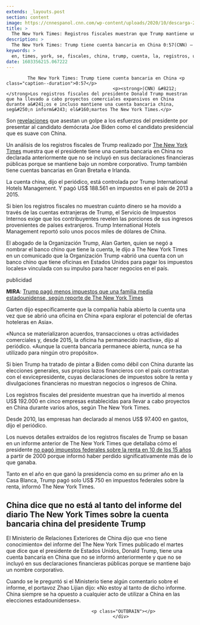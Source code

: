```yaml
--- 
extends: _layouts.post 
section: content 
image: https://cnnespanol.cnn.com/wp-content/uploads/2020/10/descarga-22.jpeg?quality=100&strip=info 
title: > 
  The New York Times: Registros fiscales muestran que Trump mantiene una cuenta bancaria en China 
description: > 
  The New York Times: Trump tiene cuenta bancaria en China 0:57(CNN) — Los registros fiscales del presidente Donald Trump muestran que ha llevado a cabo proyectos comerciales expansivos en China durante años e incluso mantiene una cuenta bancaria china, según informó el martes The New York Times.Un análisis de los registros fiscales de Trump realizado por The New York Times muestra que el presidente tiene una cuenta bancaria en China no declarada anteriormente que no se incluyó en sus declaraciones financieras públicas porque se mantiene bajo un nombre corporativo.Y pagó US$ 188.561 en impuestos en el país de 2013 a 2015.Tanto en el año en que ganó la presidencia como en su primer año en la Casa Blanca, Trump pagó solo US$ 750 en impuestos federales sobre la renta, informó The New York Times.China siempre se ha opuesto a cualquier acto de utilizar a China en las elecciones estadounidenses». 
keywords: > 
  en, times, york, se, fiscales, china, trump, cuenta, la, registros, una, tiene, el, muestran, que, mantiene 
date: 1603356215.067222 
--- 
```

<div><p class="share follow flush-left invisible">
	</p>
																	<p id="fave-video1" class="first"></p>
					 
			The New York Times: Trump tiene cuenta bancaria en China <p class="caption--duration">0:57</p>
											<p><strong>(CNN) &#8212; </strong>Los registros fiscales del presidente Donald Trump muestran que ha llevado a cabo proyectos comerciales expansivos en China durante a&#241;os e incluso mantiene una cuenta bancaria china, seg&#250;n inform&#243; el&#160;martes The New York Times.</p>
<p>Son <a href="https://www.nytimes.com/2020/10/20/us/trump-taxes-china.html?smid=tw-share">revelaciones</a> que asestan un golpe a los esfuerzos del presidente por presentar al candidato dem&#243;crata Joe Biden como el candidato presidencial que es suave con China.</p>
<p>Un an&#225;lisis de los registros fiscales de Trump realizado por <a href="https://www.nytimes.com/2020/10/20/us/trump-taxes-china.html?smid=tw-share">The New York Times</a> muestra que el presidente tiene una cuenta bancaria en China no declarada anteriormente que no se incluy&#243; en sus declaraciones financieras p&#250;blicas porque se mantiene bajo un nombre corporativo. Trump tambi&#233;n tiene cuentas bancarias en Gran Breta&#241;a e Irlanda.</p><p id="ad_nat_btf_01" class="cnn_adtag cnn_adtag--dfp"></p><p>La cuenta china, dijo el peri&#243;dico, est&#225; controlada por Trump International Hotels Management. Y pag&#243; US$ 188.561 en impuestos en el pa&#237;s de 2013 a 2015.</p>
<p>Si bien los registros fiscales no muestran cu&#225;nto dinero se ha movido a trav&#233;s de las cuentas extranjeras de Trump, el Servicio de Impuestos Internos exige que los contribuyentes revelen las porciones de sus ingresos provenientes de pa&#237;ses extranjeros. Trump International Hotels Management report&#243; solo unos pocos miles de d&#243;lares de China.</p>
<p>El abogado de la Organizaci&#243;n Trump, Alan Garten, quien se neg&#243; a nombrar el banco chino que tiene la cuenta, le dijo a The New York Times en un comunicado que la Organizaci&#243;n Trump &#171;abri&#243; una cuenta con un banco chino que tiene oficinas en Estados Unidos para pagar los impuestos locales&#187; vinculada con su impulso para hacer negocios en el pa&#237;s.</p><p class="ad-heading-text">publicidad</p><p id="ad_out_vid_01" class="ad"></p><p><strong>MIRA</strong>: <a href="https://cnnespanol.cnn.com/video/impuestos-trump-new-york-times-investigacion-ricos-fisco-seg-pkg-miguel-angel-antonanzas/">Trump pag&#243; menos impuestos que una familia media estadounidense, seg&#250;n reporte de The New York Times</a></p>
<p>Garten dijo espec&#237;ficamente que la compa&#241;&#237;a hab&#237;a abierto la cuenta una vez que se abri&#243; una oficina en China &#171;para explorar el potencial de ofertas hoteleras en Asia&#187;.</p>
<p>&#171;Nunca se materializaron acuerdos, transacciones u otras actividades comerciales y, desde 2015, la oficina ha permanecido inactiva&#187;, dijo al peri&#243;dico. &#171;Aunque la cuenta bancaria permanece abierta, nunca se ha utilizado para ning&#250;n otro prop&#243;sito&#187;.</p>
<p>Si bien Trump ha tratado de pintar a Biden como d&#233;bil con China durante las elecciones generales, sus propios lazos financieros con el pa&#237;s contrastan con el exvicepresidente, cuyas declaraciones de impuestos sobre la renta y divulgaciones financieras no muestran negocios o ingresos de China.</p>
<p>Los registros fiscales del presidente muestran que ha invertido al menos US$ 192.000 en cinco empresas establecidas para llevar a cabo proyectos en China durante varios a&#241;os, seg&#250;n The New York Times.</p>
<p>Desde 2010, las empresas han declarado al menos US$ 97.400 en gastos, dijo el peri&#243;dico.</p>
<p>Los nuevos detalles extra&#237;dos de los registros fiscales de Trump se basan en un informe anterior de The New York Times que detallaba c&#243;mo el presidente <a href="https://cnnespanol.cnn.com/2020/09/27/new-york-times-trump-no-pago-impuestos-sobre-la-renta-en-10-de-los-ultimos-15-anos-a-partir-de-2000/">no pag&#243; impuestos federales sobre la renta en 10 de los 15 a&#241;os</a> a partir de 2000 porque inform&#243; haber perdido significativamente m&#225;s de lo que ganaba.</p>
<p>Tanto en el a&#241;o en que gan&#243; la presidencia como en su primer a&#241;o en la Casa Blanca, Trump pag&#243; solo US$ 750 en impuestos federales sobre la renta, inform&#243; The New York Times.</p>
<h2>China dice que no est&#225; al tanto del informe del diario The New York Times sobre la cuenta bancaria china del presidente Trump</h2>
<p>El Ministerio de Relaciones Exteriores de China dijo que &#171;no tiene conocimiento&#187; del informe del The New York Times publicado el martes que dice que el presidente de Estados Unidos, Donald Trump, tiene una cuenta bancaria en China que no se inform&#243; anteriormente y que no se incluy&#243; en sus declaraciones financieras p&#250;blicas porque se mantiene bajo un nombre corporativo.</p>
<p>Cuando se le pregunt&#243; si el Ministerio tiene alg&#250;n comentario sobre el informe, el portavoz Zhao Lijian dijo: &#171;No estoy al tanto de dicho informe. China siempre se ha opuesto a cualquier acto de utilizar a China en las elecciones estadounidenses&#187;.</p>
									
									

									
									
	 

									
									<p class="OUTBRAIN"></p>
											</div>